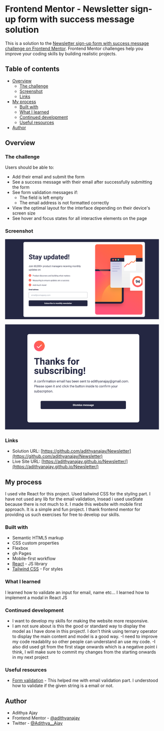 # Frontend Mentor - Newsletter sign-up form with success message solution

This is a solution to the [Newsletter sign-up form with success message challenge on Frontend Mentor](https://www.frontendmentor.io/challenges/newsletter-signup-form-with-success-message-3FC1AZbNrv). Frontend Mentor challenges help you improve your coding skills by building realistic projects. 

## Table of contents

- [Overview](#overview)
  - [The challenge](#the-challenge)
  - [Screenshot](#screenshot)
  - [Links](#links)
- [My process](#my-process)
  - [Built with](#built-with)
  - [What I learned](#what-i-learned)
  - [Continued development](#continued-development)
  - [Useful resources](#useful-resources)
- [Author](#author)



## Overview

### The challenge

Users should be able to:

- Add their email and submit the form
- See a success message with their email after successfully submitting the form
- See form validation messages if:
  - The field is left empty
  - The email address is not formatted correctly
- View the optimal layout for the interface depending on their device's screen size
- See hover and focus states for all interactive elements on the page

### Screenshot

![Welcome Page](https://github.com/adithyanajay/Newsletter/blob/main/Screenshots/1.png)

![Modal](https://github.com/adithyanajay/Newsletter/blob/main/Screenshots/2.png)


### Links

- Solution URL: [https://github.com/adithyanajay/Newsletter](https://github.com/adithyanajay/Newsletter)
- Live Site URL: [https://adithyanajay.github.io/Newsletter/](https://adithyanajay.github.io/Newsletter/)

## My process
I used vite React for this project. Used tailwind CSS for the styilng part. I have not used any lib for the email validation, Insead i used useState because there is not much to it. I made this website with mobile first approach. It is a simple and fun project. I thank frontend mentor for providing us such exercises for free to develop our skills. 

### Built with

- Semantic HTML5 markup
- CSS custom properties
- Flexbox
- gh Pages
- Mobile-first workflow
- [React](https://reactjs.org/) - JS library
- [Tailwind CSS](https://tailwindcss.com/) - For styles

### What I learned

I learned how to validate an input for email, name etc...
I learned how to implement a modal in React JS

### Continued development

- I want to develop my skills for making the website more responsive. 
- I am not sure about is this the good or standard way to display the model as I have done in this project!. I don't think using ternary operator to display the main content and model is a good way. 
-I need to improve my code readablity so other people can understand an use my code. 
-I also did used git from the first stage onwards which is a negative point i think, I will make sure to commit my changes from the starting onwards in my next project   

### Useful resources

- [Form validation](https://www.youtube.com/watch?v=GfWJLK6S1Ec&t=1059s) - This helped me with email validation part. I understood how to validate if the given string is a email or not.


## Author

- Adithya Ajay
- Frontend Mentor - [@adithyanajay](https://www.frontendmentor.io/profile/adithyanajay)
- Twitter - [@Adithya__Ajay](https://www.twitter.com/Adithya__Ajay)


